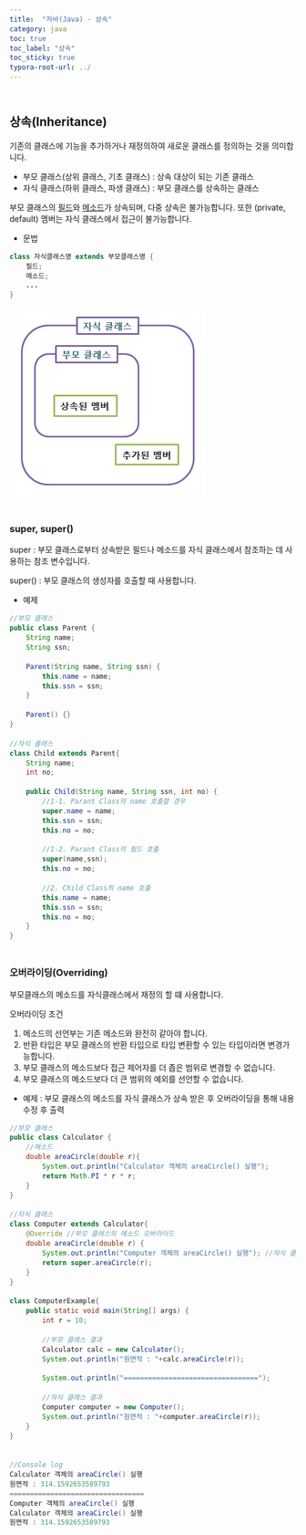 ```yaml
---
title:  "자바(Java) - 상속"
category: java
toc: true
toc_label: "상속"
toc_sticky: true
typora-root-url: ../
---
```


## <br>상속(Inheritance)

기존의 클래스에 기능을 추가하거나 재정의하여 새로운 클래스를 정의하는 것을 의미합니다.
- 부모 클래스(상위 클래스, 기초 클래스) : 상속 대상이 되는 기존 클래스
- 자식 클래스(하위 클래스, 파생 클래스) : 부모 클래스를 상속하는 클래스

부모 클래스의 <u>필드</u>와 <u>메소드</u>가 상속되며, 다중 상속은 불가능합니다. 또한 (private, default) 멤버는 자식 클래스에서 접근이 불가능합니다.

- 문법

```java
class 자식클래스명 extends 부모클래스명 {
    필드;
    메소드;
    ...
}
```



![img_java_inheritance_diagram](/images/2023-11-03-javaInheritance/img_java_inheritance_diagram.png)

### <br>super, super()

super : 부모 클래스로부터 상속받은 필드나 메소드를 자식 클래스에서 참조하는 데 사용하는 참조 변수입니다.

super() : 부모 클래스의 생성자를 호출할 때 사용합니다.

- 예제

```java
//부모 클래스
public class Parent {
    String name;
    String ssn;

    Parent(String name, String ssn) {
        this.name = name;
        this.ssn = ssn;
    }

    Parent() {}
}

//자식 클래스
class Child extends Parent{
    String name;
    int no;

    public Child(String name, String ssn, int no) {
        //1-1. Parant Class의 name 호출할 경우
        super.name = name;
        this.ssn = ssn;
        this.no = no;
        
        //1-2. Parant Class의 필드 호출
        super(name,ssn);
        this.no = no;
        
        //2. Child Class의 name 호출
        this.name = name;
        this.ssn = ssn;
        this.no = no;
    }
}
```



### <br>오버라이딩(Overriding)

부모클래스의 메소드를 자식클래스에서 재정의 할 떄 사용합니다.

오버라이딩 조건
1. 메소드의 선언부는 기존 메소드와 완전히 같아야 합니다.
2. 반환 타입은 부모 클래스의 반환 타입으로 타입 변환할 수 있는 타입이라면 변경가능합니다.
3. 부모 클래스의 메소드보다 접근 제어자를 더 좁은 범위로 변경할 수 없습니다.
4. 부모 클래스의 메소드보다 더 큰 범위의 예외를 선언할 수 없습니다.

- 예제 : 부모 클래스의 메소드를 자식 클래스가 상속 받은 후 오버라이딩을 통해 내용 수정 후 출력

```java
//부모 클래스
public class Calculator {
    //메소드
    double areaCircle(double r){
        System.out.println("Calculator 객체의 areaCircle() 실행");
        return Math.PI * r * r;
    }
}

//자식 클래스
class Computer extends Calculator{
    @Override //부모 클래스의 메소드 오버라이드
    double areaCircle(double r) {
        System.out.println("Computer 객체의 areaCircle() 실행"); //자식 클래스에서 내용 수정
        return super.areaCircle(r);
    }
}

class ComputerExample{
    public static void main(String[] args) {
        int r = 10;

        //부모 클래스 결과
        Calculator calc = new Calculator();
        System.out.println("원면적 : "+calc.areaCircle(r));

        System.out.println("=================================");

        //자식 클래스 결과
        Computer computer = new Computer();
        System.out.println("원면적 : "+computer.areaCircle(r));
    }
}


//Console log
Calculator 객체의 areaCircle() 실행
원면적 : 314.1592653589793
=================================
Computer 객체의 areaCircle() 실행
Calculator 객체의 areaCircle() 실행
원면적 : 314.1592653589793
```



